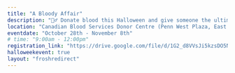 ```yaml
---
title: "A Bloody Affair"
description: "🧛‍♂️ Donate blood this Halloween and give someone the ultimate treat—life! No tricks, just snacks and good vibes. 🩸"
location: "Canadian Blood Services Donor Centre (Penn West Plaza, East Tower 207 9 Ave SW)"
eventdate: "October 28th - November 8th"
# time: "9:00am - 12:00pm"
registration_link: "https://drive.google.com/file/d/1G2_d8VVsJi5kzsDO5NZFq0wciEpko-FZ/view"
halloweekevent: true
layout: "froshredirect"
---
```

